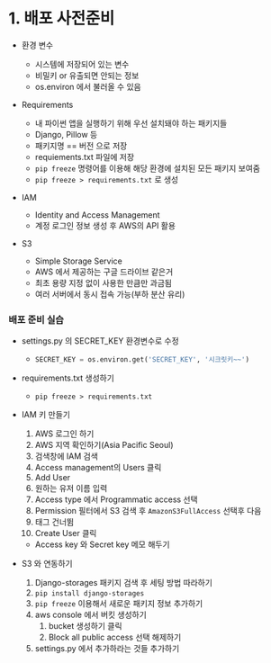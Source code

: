 # 1. 배포 사전준비

* 환경 변수
  * 시스템에 저장되어 있는 변수
  * 비밀키 or 유출되면 안되는 정보
  * os.environ 에서 불러올 수 있음

* Requirements
  * 내 파이썬 앱을 실행하기 위해 우선 설치돼야 하는 패키지들
  * Django, Pillow 등
  * 패키지명 == 버전 으로 저장
  * requiements.txt 파일에 저장
  * `pip freeze` 명령어를 이용해 해당 환경에 설치된 모든 패키지 보여줌
  * `pip freeze > requirements.txt` 로 생성

* IAM
  * Identity and Access Management
  * 계정 로그인 정보 생성 후 AWS의 API 활용

* S3
  * Simple Storage Service
  * AWS 에서 제공하는 구글 드라이브 같은거
  * 최초 용량 지정 없이 사용한 만큼만 과금됨
  * 여러 서버에서 동시 접속 가능(부하 분산 유리)



### 배포 준비 실습

* settings.py 의 SECRET_KEY 환경변수로 수정

  * ```python
    SECRET_KEY = os.environ.get('SECRET_KEY', '시크릿키~~')
    ```

* requirements.txt 생성하기

  * ```
    pip freeze > requirements.txt
    ```

* IAM 키 만들기

  1. AWS 로그인 하기
  2. AWS 지역 확인하기(Asia Pacific Seoul)
  3. 검색창에 IAM 검색
  4. Access management의 Users 클릭
  5. Add User
  6. 원하는 유저 이름 입력
  7. Access type 에서 Programmatic access 선택
  8. Permission 필터에서 S3 검색 후 `AmazonS3FullAccess` 선택후 다음
  9. 태그 건너뜀
  10. Create User 클릭

  * Access key 와 Secret key 메모 해두기

* S3 와 연동하기

  1. Django-storages 패키지 검색 후 세팅 방법 따라하기
  2. `pip install django-storages`
  3. `pip freeze` 이용해서 새로운 패키지 정보 추가하기
  4. aws console 에서 버킷 생성하기
     1. bucket 생성하기 클릭
     2. Block all public access 선택 해제하기
  5. settings.py 에서 추가하라는 것들 추가하기









